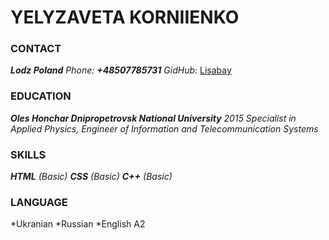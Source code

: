 # **YELYZAVETA KORNIIENKO**

### CONTACT

_**Lodz Poland**_
_Phone: **+48507785731**_
_GidHub:_ [Lisabay](https://github.com/lisabay)

### EDUCATION

_**Oles Honchar Dnipropetrovsk National University** 2015
Specialist in Applied Physics, Engineer of Information and Telecommunication Systems_

### SKILLS 

_**HTML** (Basic)_
_**CSS** (Basic)_
_**C++** (Basic)_

### LANGUAGE

*Ukranian 
*Russian
*English A2
